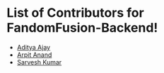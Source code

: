 # List of Contributors for FandomFusion-Backend!

-   [Aditya Ajay](https://github.com/Goddbott)
-   [Arpit Anand](https://github.com/Buddha-11)
-   [Sarvesh Kumar](https://github.com/Sarvesh0955/)
